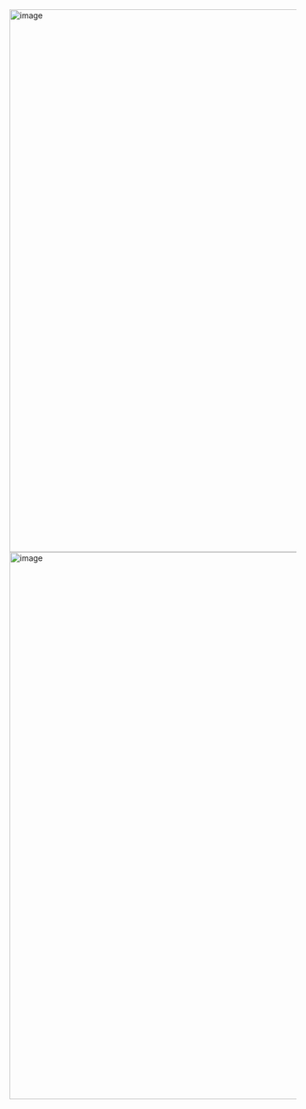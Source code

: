 <img width="952" alt="image" src="https://user-images.githubusercontent.com/50498182/176750533-40e41c01-3977-4c6d-ab46-177611278fa0.png">

<img width="960" alt="image" src="https://user-images.githubusercontent.com/50498182/176750653-e0b85ac3-417f-4f07-ad80-fc7850adfd36.png">
